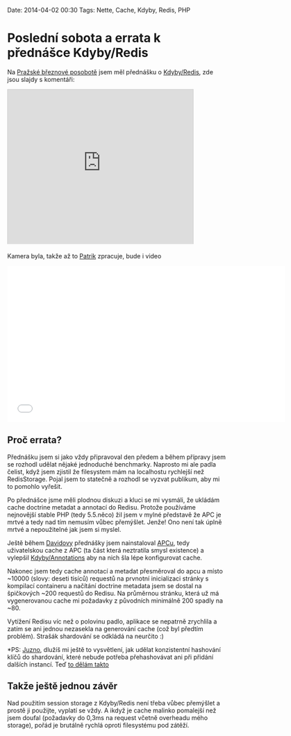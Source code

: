 Date: 2014-04-02 00:30
Tags: Nette, Cache, Kdyby, Redis, PHP

# Poslední sobota a errata k přednášce Kdyby/Redis

Na [Pražské březnové posobotě](http://forum.nette.org/cs/17090-posledni-sobota-59-csfd-praha-29-3-2014") jsem měl přednášku o [Kdyby/Redis](https://github.com/Kdyby/Redis/blob/master/docs/en/index.md), zde jsou slajdy s komentáři:

<iframe src="http://www.slideshare.net/slideshow/embed_code/33007726" width="427" height="356" frameborder="0" marginwidth="0" marginheight="0" scrolling="no" style="border:1px solid #CCC; border-width:1px 1px 0; margin-bottom:5px; max-width: 100%;" allowfullscreen> </iframe>

Kamera byla, takže až to [Patrik](https://twitter.com/PatrikVotocek) zpracuje, bude i video


<iframe width="640" height="360" src="//www.youtube.com/embed/CzsyXM935GM" frameborder="0" allowfullscreen></iframe>



## Proč errata?

Přednášku jsem si jako vždy připravoval den předem a během přípravy jsem se rozhodl udělat nějaké jednoduché benchmarky.
Naprosto mi ale padla čelist, když jsem zjistil že filesystem mám na localhostu rychlejší než RedisStorage.
Pojal jsem to statečně a rozhodl se vyzvat publikum, aby mi to pomohlo vyřešit.

Po přednášce jsme měli plodnou diskuzi a kluci se mi vysmáli, že ukládám cache doctrine metadat a annotací do Redisu.
Protože používáme nejnovější stable PHP (tedy 5.5.něco) žil jsem v mylné představě že APC je mrtvé a tedy nad tím nemusím vůbec přemýšlet.
Jenže! Ono není tak úplně mrtvé a nepoužitelné jak jsem si myslel.

Ještě během [Davidovy](https://twitter.com/geekovo) přednášky jsem nainstaloval [APCu](http://pecl.php.net/package/APCu),
tedy uživatelskou cache z APC (ta část která neztratila smysl existence) 
a vylepšil [Kdyby/Annotations](https://github.com/Kdyby/Annotations) aby na nich šla lépe konfigurovat cache.

Nakonec jsem tedy cache annotací a metadat přesměroval do apcu a místo ~10000 (slovy: deseti tisíců) requestů
na prvnotní inicializaci stránky s kompilací containeru a načítání doctrine metadata jsem se dostal na špičkových ~200 requestů do Redisu.
Na průměrnou stránku, která už má vygenerovanou cache mi požadavky z původních minimálně 200 spadly na ~80.

Vytížení Redisu víc než o polovinu padlo, aplikace se nepatrně zrychlila
a zatím se ani jednou nezasekla na generování cache (což byl předtím problém).
Strašák shardování se odkládá na neurčito :)

*PS: [Juzno](https://twitter.com/juznacz), dlužíš mi ještě to vysvětlení, jak udělat konzistentní hashování klíčů do shardování, které nebude potřeba přehashovávat ani při přidání dalších instancí.
Teď [to dělám takto](https://github.com/Kdyby/Redis/blob/c86023d887f2cbf75068c71d1a3c00123b1ad682/src/Kdyby/Redis/ClientsPool.php#L66-L69.*)


## Takže ještě jednou závěr

Nad použitím session storage z Kdyby/Redis není třeba vůbec přemýšlet a prostě ji použijte, vyplatí se vždy.
A ikdyž je cache malinko pomalejší než jsem doufal (požadavky do 0,3ms na request včetně overheadu mého storage),
pořád je brutálně rychlá oproti filesystému pod zátěží.
